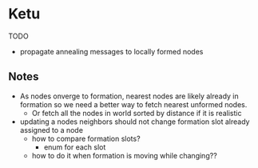 # Ketu

TODO
  - propagate annealing messages to locally formed nodes

## Notes
 - As nodes onverge to formation, nearest nodes are likely already in formation so we need a better way to fetch nearest unformed nodes.
   - Or fetch all the nodes in world sorted by distance if it is realistic
 - updating a nodes neighbors should not change formation slot already assigned to a node
   - how to compare formation slots?
     - enum for each slot
   - how to do it when formation is moving while changing??